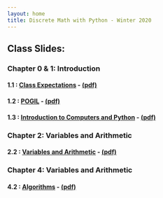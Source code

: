 ```yaml
---
layout: home
title: Discrete Math with Python - Winter 2020
---
```


## Class Slides:

### Chapter 0 & 1: Introduction

#### 1.1 : [Class Expectations](Slides/01_Introduction/Introduction%20to%20the%20Course.html) - [(pdf)](Slides/01_Introduction/Introduction%20to%20the%20Course.pdf)

#### 1.2 : [POGIL](Slids/../Slides/01_Introduction/Introduction%20to%20POGIL.html) - [(pdf)](Slides/01_Introduction/Introduction%20to%20POGIL.pdf)

#### 1.3 : [Introduction to Computers and Python](Slides/01_Introduction/Introduction%20to%20Computers%20and%20Python.html) - [(pdf)](Slides/01_Introduction/Introduction%20to%20Computers%20and%20Python.pdf)

### Chapter 2: Variables and Arithmetic

#### 2.2 : [Variables and Arithmetic](Slides/02_Variables%20and%20Arithmetic/Chapter%202.html) - [(pdf)](Slides/02_Variables%20and%20Arithmetic/Chapter%202.pdf)

### Chapter 4: Variables and Arithmetic

#### 4.2 : [Algorithms](Slides/04_Algorithms_and_loops/Chapter%204%20-%20Algorithms.html) - [(pdf)](Slides/04_Algorithms_and_loops/Chapter%204%20-%20Algorithms.pdf)